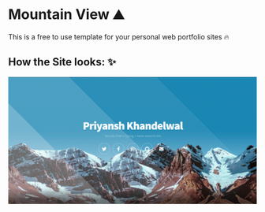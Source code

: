 # Mountain View :mountain:

This is a free to use template for your personal web portfolio sites :fire:

## How the Site looks: :sparkles:

![Sample Look of the Website](https://github.com/Front-End-Tempates/Mountain-View/blob/master/Mountain-View.png "How the Website looks")
